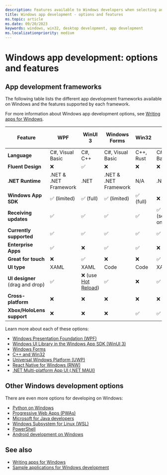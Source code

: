 ```yaml
---
description: Features available to Windows developers when selecting an app development framework.
title: Windows app development - options and features
ms.topic: article
ms.date: 09/20/2023
keywords: windows, win32, desktop development, app development
ms.localizationpriority: medium
---
```


# Windows app development: options and features

## App development frameworks

The following table lists the different app development frameworks available on Windows and the features supported by each framework.

For more information about Windows app development options, see [Writing apps for Windows](index.md).

| Feature | WPF | WinUI 3 | Windows Forms | Win32 | UWP | React Native (RNW) | .NET MAUI |
| --- | --- | --- | --- | --- | --- | --- | --- |
| **Language** | C#, Visual Basic | C#, C++ | C#, Visual Basic | C++, Rust | C#, C++, Visual Basic | JavaScript, TypeScript | C# |
| **Fluent Design** | ❌ | ✅ | ❌ | ❌ | ❌ | ✅ | ✅ |
| **.NET Runtime** | .NET & .NET Framework | .NET | .NET & .NET Framework | N/A | .NET | N/A | .NET |
| **Windows App SDK** | ✅ (limited) | ✅ (full) | ✅ (limited) | ✅ (full) | ❌ | ❌ | ❌ |
| **Receiving updates** | ✅ | ✅ | ✅ | ✅ | ✅ (security/bugfix only) | ✅ | ✅ |
| **Currently supported** | ✅ | ✅ | ✅ | ✅ | ✅ | ✅ | ✅ |
| **Enterprise Apps** | ✅ | ❌ | ✅ | ✅ | ❌ | ✅ | ❌ |
| **Great for touch** | ❌ | ✅ | ❌ | ❌ | ✅ | ✅ | ✅ |
| **UI type** | XAML | XAML | Code | Code | XAML | JSX | XAML/Code |
| **UI designer**<br/>(drag and drop) | ✅ | ❌ (use [Hot Reload](/visualstudio/xaml-tools/xaml-hot-reload)) | ✅ | ❌ | ✅ | ❌ (use [Fast Refresh](https://reactnative.dev/docs/fast-refresh)) | ❌ (use [Hot Reload](/dotnet/maui/xaml/hot-reload)) |
| **Cross-platform** | ❌ | ❌ | ❌ | ❌ | ❌ | ✅ | ✅ |
| **Xbox/HoloLens support** | ❌ | ❌ | ❌ | ✅ | ✅ | ✅ | ❌ |

Learn more about each of these options:

- [Windows Presentation Foundation (WPF)](/dotnet/desktop/wpf/)
- [Windows UI Library in the Windows App SDK (WinUI 3)](/windows/apps/winui/winui3/)
- [Windows Forms](/dotnet/desktop/winforms/)
- [C++ and Win32](/windows/win32/)
- [Universal Windows Platform (UWP)](/windows/uwp/)
- [React Native for Windows (RNW)](/windows/dev-environment/javascript/react-native-for-windows)
- [.NET Multi-platform App UI (.NET MAUI)](/dotnet/maui/)

## Other Windows development options

There are even more options for developing on Windows:

- [Python on Windows](/windows/python/)
- [Progressive Web Apps (PWAs)](/microsoft-edge/progressive-web-apps-chromium/)
- [Microsoft for Java developers](/java/)
- [Windows Subsystem for Linux (WSL)](/windows/wsl/)
- [PowerShell](/powershell/)
- [Android development on Windows](/windows/android/overview)

## See also

- [Writing apps for Windows](index.md)
- [Sample applications for Windows development](samples.md)
